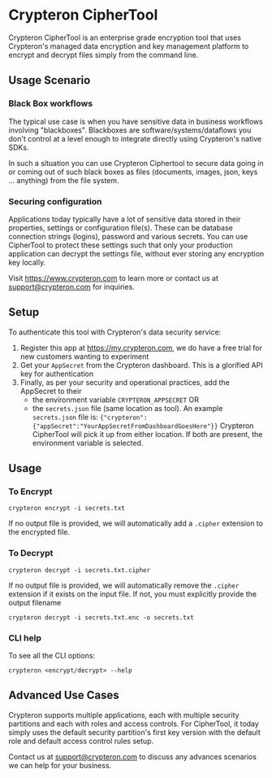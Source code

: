 # Crypteron CipherTool

Crypteron CipherTool is an enterprise grade encryption tool that uses Crypteron's managed data encryption and key management platform to encrypt and decrypt files simply from the command line. 

## Usage Scenario 

### Black Box workflows

The typical use case is when you have sensitive data in business workflows involving "blackboxes". Blackboxes are software/systems/dataflows you don't control at a level enough to integrate directly using Crypteron's native SDKs.

In such a situation you can use Crypteron Ciphertool to secure data going in or coming out of such black boxes as files (documents, images, json, keys ... anything) from the file system. 

### Securing configuration

Applications today typically have a lot of sensitive data stored in their properties, settings or configuration file(s). These can be database connection strings (logins), password and various secrets. You can use CipherTool to protect these settings such that only your production application can decrypt the settings file, without ever storing any encryption key locally.

Visit https://www.crypteron.com to learn more or contact us at support@crypteron.com for inquiries.

## Setup

To authenticate this tool with Crypteron's data security service:

1. Register this app at https://my.crypteron.com, we do have a free trial for new customers wanting to experiment
2. Get your `AppSecret` from the Crypteron dashboard. This is a glorified API key for authentication
3. Finally, as per your security and operational practices, add the AppSecret to their
   - the environment variable `CRYPTERON_APPSECRET` OR
   - the `secrets.json` file (same location as tool). An example `secrets.json` file is:
     `{"crypteron":{"appSecret":"YourAppSecretFromDashboardGoesHere"}}`
   Crypteron CipherTool will pick it up from either location. If both are present, the environment variable is selected.

## Usage

### To Encrypt

`crypteron encrypt -i secrets.txt`

If no output file is provided, we will automatically add a `.cipher` extension to the encrypted file.

### To Decrypt

`crypteron decrypt -i secrets.txt.cipher`

If no output file is provided, we will automatically remove the `.cipher` extension if it exists on the input file. If not, you must explicitly provide the output filename

`crypteron decrypt -i secrets.txt.enc -o secrets.txt`

### CLI help

To see all the CLI options:

`crypteron <encrypt/decrypt> --help`

## Advanced Use Cases

Crypteron supports multiple applications, each with multiple security partitions and each with roles and access controls. For CipherTool, it today simply uses the default security partition's first key version with the default role and default access control rules setup. 

Contact us at support@crypteron.com to discuss any advances scenarios we can help for your business.
